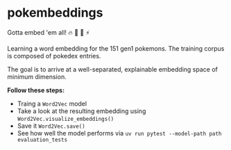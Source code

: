 # pokembeddings
Gotta embed 'em all! :fire: :ocean: :seedling: :zap:

Learning a word embedding for the 151 gen1 pokemons. The training corpus is composed of pokedex entries.

The goal is to arrive at a well-separated, explainable embedding space of minimum dimension.

**Follow these steps:**
- Traing a `Word2Vec` model
- Take a look at the resulting embedding using `Word2Vec.visualize_embeddings()` 
- Save it `Word2Vec.save()` 
- See how well the model performs via
`uv run pytest --model-path path evaluation_tests`